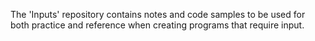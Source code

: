The 'Inputs' repository contains notes and code samples to be used for both practice and reference when creating programs that require input.
